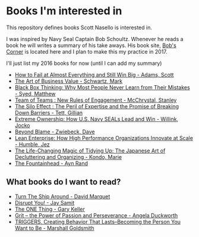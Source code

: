 # Books I'm interested in

This repository defines books Scott Nasello is interested in.

I was inspired by Navy Seal Captain Bob Schoultz.  Whenever he reads a book he will writes a summary of his take aways.
His book site, [Bob's Corner](https://bobscorner.wordpress.com/bobs-books/) is located here and I plan to make this my practice in 2017.

I'll just list my 2016 books for now (until I can add my summary)

* [How to Fail at Almost Everything and Still Win Big - Adams, Scott](http://amazon.com)
* [The Art of Business Value - Schwartz, Mark](http://amazon.com)
* [Black Box Thinking: Why Most People Never Learn from Their Mistakes - Syed, Matthew](http://amazon.com)
* [Team of Teams : New Rules of Engagement - McChrystal, Stanley](http://amazon.com)
* [The Silo Effect : The Peril of Expertise and the Promise of Breaking Down Barriers - Tett, Gillian](http://amazon.com)
* [Extreme Ownership: How U.S. Navy SEALs Lead and Win - Willink, Jocko](http://amazon.com)
* [Beyond Blame - Zwiebeck, Dave](http://amazon.com)
* [Lean Enterprise: How High Performance Organizations Innovate at Scale - Humble, Jez](http://amazon.com)
* [The Life-Changing Magic of Tidying Up: The Japanese Art of Decluttering and Organizing - Kondo, Marie](http://amazon.com)
* [The Fountainhead - Ayn Rand](http://amazon.com)

## What books do I want to read?

* [Turn The Ship Around - David Marquet](http://amazon.com)
* [Disrupt You! - Jay Samit](http://amazon.com)
* [The ONE Thing - Gary Keller](http://amazon.com)
* [Grit – the Power of Passion and Perseverance - Angela Duckworth](http://amazon.com)
* [TRIGGERS, Creating Behavior That Lasts–Becoming the Person You Want to Be - Marshall Goldsmith](http://amazon.com)